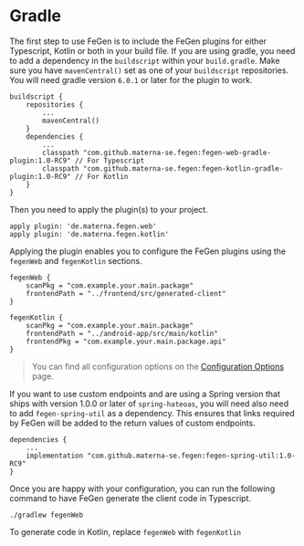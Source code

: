 # Gradle

The first step to use FeGen is to include the FeGen plugins for either Typescript, Kotlin or both in your build file.
If you are using gradle, you need to add a dependency in the `buildscript` within your `build.gradle`.
Make sure you have `mavenCentral()` set as one of your `buildscript` repositories.
You will need gradle version `6.0.1` or later for the plugin to work.

```
buildscript {
    repositories {
        ...
        mavenCentral()
    }
    dependencies {
        ...
        classpath "com.github.materna-se.fegen:fegen-web-gradle-plugin:1.0-RC9" // For Typescript
        classpath "com.github.materna-se.fegen:fegen-kotlin-gradle-plugin:1.0-RC9" // For Kotlin
    }
}
```

Then you need to apply the plugin(s) to your project.

```
apply plugin: 'de.materna.fegen.web'
apply plugin: 'de.materna.fegen.kotlin'
```

Applying the plugin enables you to configure the FeGen plugins using the `fegenWeb` and `fegenKotlin` sections.

```
fegenWeb {
    scanPkg = "com.example.your.main.package"
    frontendPath = "../frontend/src/generated-client"
}

fegenKotlin {
    scanPkg = "com.example.your.main.package"
    frontendPath = "../android-app/src/main/kotlin"
    frontendPkg = "com.example.your.main.package.api"
}
```

> You can find all configuration options on the [Configuration Options](./configuration_options.md) page.

If you want to use custom endpoints and are using a Spring version that ships with version 1.0.0 or later of `spring-hateoas`, you will need also need to add `fegen-spring-util` as a dependency.
This ensures that links required by FeGen will be added to the return values of custom endpoints.

```
dependencies {
    ...
    implementation "com.github.materna-se.fegen:fegen-spring-util:1.0-RC9"
}
```

Once you are happy with your configuration, you can run the following command to have FeGen generate the client code in Typescript.

```shell
./gradlew fegenWeb
```

To generate code in Kotlin, replace `fegenWeb` with `fegenKotlin`